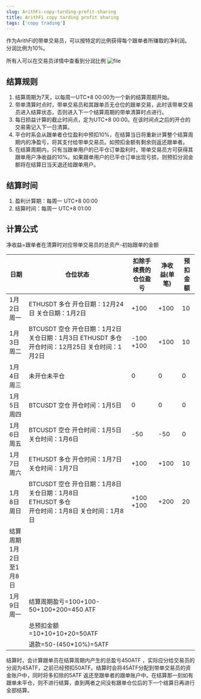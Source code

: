 ```yaml
---
slug: ArithFi-copy-tarding-profit-sharing
title: ArithFi copy tarding profit sharing
tags: ['copy trading']
---
```


作为ArithFi的带单交易员，可以按特定的比例获得每个跟单者所赚取的净利润。分润比例为10%。

所有人可以在交易员详情中查看到分润比例
![file](https://nftstorage.link/ipfs/bafkreidvylvkhmby2z4mombngal7diiy7yyal3exjyomlrxlgqiurmsktu)

## 结算规则
1. 结算周期为7天，以每周一UTC+8 00:00为一个新的结算周期开始。
2. 带单清算时点时，带单交易员和其跟单员无仓位的跟单交易，此时该带单交易员进入结算状态，否则进入下一个结算周期的带单清算时点进行。
3. 每日损益计算的截止时间点，定为UTC+8 00:00。在该时间点之后的开仓的交易需记入下一日清算。
4. 平仓时系会从跟单者仓位盈利中预扣10%，在结算当日将重新计算整个结算周期内的净盈亏，将其支付给带单交易员。如预扣金额有剩余则返还跟单者。
5. 在结算周期内，只有当跟单用户的已平仓订单盈利时，带单交易员方可获得其跟单用户净收益的10%。如果跟单用户的已平仓订单出现亏损，则预扣分润金额将在结算日当天退还给跟单用户。

## 结算时间
1. 盈利计算期：每周一 UTC+8 00:00
2. 结算时间：每周一 UTC+8 01:00 

## 计算公式
净收益=跟单者在清算时对应带单交易员的总资产-初始跟单的金额

| 日期            | 仓位状态                                                                            | 扣除手续费的仓位盈亏   | 净收益(单笔) | 预扣金额 |  
|---------------|---------------------------------------------------------------------------------|--------------|---------|------|
| 1月2日 周一       | ETHUSDT 多仓 开仓日期：12月24日 关仓日期：1月2日                                         | +100         | +100    | 10   |
| 1月3日 周二       | BTCUSDT 空仓 开仓日期：1月2日 关仓日期：1月3日 ETHUSDT 多仓 开仓时间：12月25日 关仓时间：1月2日 | -100 +100 | +100    | 10   |
| 1月4日 周三       | 未开仓未平仓                                                                          | 0            | 0       | 0    |
| 1月5日 周四       | BTCUSDT 空仓 开仓时间：1月5日                                                         | 0            | 0       | 0    |
| 1月6日 周五       | BTCUSDT 空仓 开仓时间：1月5日 关仓时间：1月6日                                            | -50          | -50     | 0    |
| 1月7日 周六       | ETHUSDT 多仓 开仓时间：1月7日 关仓时间：1月7日                                            | +100         | +100    | 10   |
| 1月8日 周日       | BTCUSDT 空仓 开仓日期：1月8日 关仓日期：1月8日<br>ETHUSDT 多仓<br>开仓时间：1月8日 关仓时间：1月8日   | +100 +100 | +200    | 20   |
| 结算周期1月2日至1月8日 |                                                                                 |              |         |      |
| 1月9日周一        | 结算周期盈亏=100+100-50+100+200=450 ATF                                               |              |         |      |
|               | 总预扣金额=10+10+10+20=50ATF                                                         |              |         |      |
|               | 退款=50-(450*10%)=5ATF                                                            |              |         |      |


结算时，会计算跟单员在结算周期内产生的总盈亏450ATF ，实际应分给交易员的分润为45ATF，之前已经预扣50ATF。结算时会将45ATF分配到带单交易员的资金账户中，同时将多扣除的5ATF 返还至跟单者的跟单账户中。在结算那一刻如有跟单未平仓，则不进行结算，直到两者之间没有跟单仓位后的下一个结算日再进行全部结算。


 
